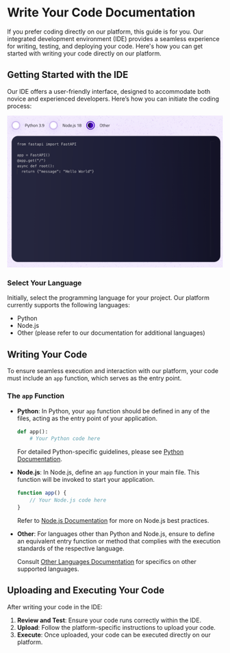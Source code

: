 # Write Your Code Documentation

If you prefer coding directly on our platform, this guide is for you. Our integrated development environment (IDE) provides a seamless experience for writing, testing, and deploying your code. Here's how you can get started with writing your code directly on our platform.

## Getting Started with the IDE

Our IDE offers a user-friendly interface, designed to accommodate both novice and experienced developers. Here’s how you can initiate the coding process:

![Execute Code](../../assets/images/console/ide.png)

### Select Your Language

Initially, select the programming language for your project. Our platform currently supports the following languages:

- Python
- Node.js
- Other (please refer to our documentation for additional languages)

## Writing Your Code

To ensure seamless execution and interaction with our platform, your code must include an `app` function, which serves as the entry point.

### The `app` Function

- **Python**: In Python, your `app` function should be defined in any of the files, acting as the entry point of your application.
  
  ```python
  def app():
      # Your Python code here
  ```
  
  For detailed Python-specific guidelines, please see [Python Documentation](../languages/python/index.html).

- **Node.js**: In Node.js, define an `app` function in your main file. This function will be invoked to start your application.
  
  ```javascript
  function app() {
      // Your Node.js code here
  }
  ```
  
  Refer to [Node.js Documentation](../languages/nodejs/index.html) for more on Node.js best practices.

- **Other**: For languages other than Python and Node.js, ensure to define an equivalent entry function or method that complies with the execution standards of the respective language.
  
  Consult [Other Languages Documentation](../languages/other/index.html) for specifics on other supported languages.

## Uploading and Executing Your Code

After writing your code in the IDE:

1. **Review and Test**: Ensure your code runs correctly within the IDE.
2. **Upload**: Follow the platform-specific instructions to upload your code.
3. **Execute**: Once uploaded, your code can be executed directly on our platform.

